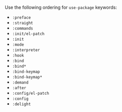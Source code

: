 Use the following ordering for `use-package` keywords:

* `:preface`
* `:straight`
* `:commands`
* `:init/el-patch`
* `:init`
* `:mode`
* `:interpreter`
* `:hook`
* `:bind`
* `:bind*`
* `:bind-keymap`
* `:bind-keymap*`
* `:demand`
* `:after`
* `:config/el-patch`
* `:config`
* `:delight`
